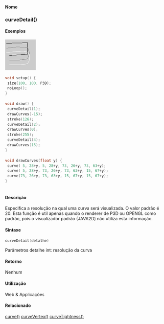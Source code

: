 
#### Nome
### curveDetail()

#### Exemplos
<img border="0" height="100" src="media/curveDetail_.gif" width="100"/>

```pde
void setup() { 
 size(100, 100, P3D); 
 noLoop(); 
} 
 
void draw() { 
 curveDetail(1); 
 drawCurves(-15); 
 stroke(126); 
 curveDetail(2); 
 drawCurves(0); 
 stroke(255); 
 curveDetail(4); 
 drawCurves(15); 
} 
 
void drawCurves(float y) { 
 curve( 5, 28+y, 5, 28+y, 73, 26+y, 73, 63+y); 
 curve( 5, 28+y, 73, 26+y, 73, 63+y, 15, 67+y); 
 curve(73, 26+y, 73, 63+y, 15, 67+y, 15, 67+y); 
} 
 

```

#### Descrição
Especifica a
resolução na qual uma curva será
visualizada. O valor padrão é 20. Esta
função é util apenas quando o renderer de P3D ou
OPENGL como padrão, pois o visualizador padrão (JAVA2D)
não utiliza esta informação.

#### Sintaxe
```pde
curveDetail(detalhe)

```
Parâmetros
detalhe
int:
resolução da curva


#### Retorno
 Nenhum

#### Utilização
 Web &
Applicações

#### Relacionado
[curve()](curve_
)
[curveVertex()](curveVertex_
)
[curveTightness()](curveTightness_
)

